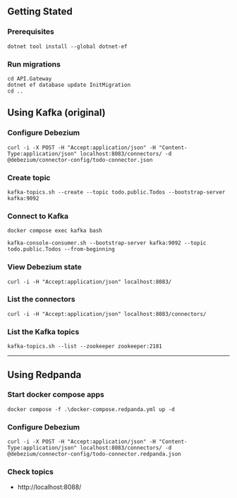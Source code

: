 ## Getting Stated

### Prerequisites 

```
dotnet tool install --global dotnet-ef  
```

### Run migrations

```
cd API.Gateway
dotnet ef database update InitMigration
cd ..
```

## Using Kafka (original)

### Configure Debezium

```
curl -i -X POST -H "Accept:application/json" -H "Content-Type:application/json" localhost:8083/connectors/ -d @debezium/connector-config/todo-connector.json
```

### Create topic

```
kafka-topics.sh --create --topic todo.public.Todos --bootstrap-server kafka:9092
```

### Connect to Kafka

```
docker compose exec kafka bash
```

```
kafka-console-consumer.sh --bootstrap-server kafka:9092 --topic todo.public.Todos --from-beginning
```

### View Debezium state

```
curl -i -H "Accept:application/json" localhost:8083/
```

### List the connectors 

```
curl -i -H "Accept:application/json" localhost:8083/connectors/
```

### List the Kafka topics 

```
kafka-topics.sh --list --zookeeper zookeeper:2181
```

---

## Using Redpanda

### Start docker compose apps

```shell
docker compose -f .\docker-compose.redpanda.yml up -d
```

### Configure Debezium

```shell
curl -i -X POST -H "Accept:application/json" -H "Content-Type:application/json" localhost:8083/connectors/ -d @debezium/connector-config/todo-connector.redpanda.json
```

### Check topics

* http://localhost:8088/
